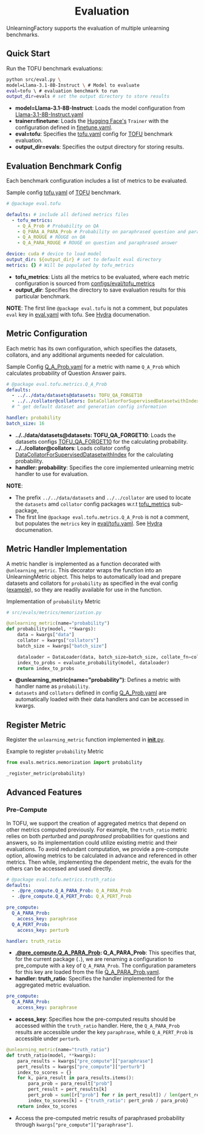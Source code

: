 <div align="center">    
 
# Evaluation

</div>

UnlearningFactory supports the evaluation of multiple unlearning benchmarks.



## Quick Start
Run the TOFU benchmark evaluations:
```bash
python src/eval.py \
model=Llama-3.1-8B-Instruct \ # Model to evaluate
eval=tofu \ # evaluation benchmark to run
output_dir=evals # set the output directory to store results
```

- **model=Llama-3.1-8B-Instruct**: Loads the model configuration from [Llama-3.1-8B-Instruct.yaml](../configs/model/Llama-3.1-8B-Instruct.yaml)
- **trainer=finetune**: Loads the [Hugging Face's](https://github.com/huggingface/transformers/blob/v4.45.1/src/transformers/trainer.py) `Trainer` with the configuration defined in [finetune.yaml](../configs/trainer/finetune.yaml).
- **eval=tofu**: Specifies the [tofu.yaml](../configs/eval/tofu.yaml) config for [TOFU](https://arxiv.org/abs/2401.06121) benchmark evaluation.
- **output_dir=evals**: Specifies the output directory for storing results.


## Evaluation Benchmark Config

Each benchmark configuration includes a list of metrics to be evaluated.

Sample config [tofu.yaml](../configs/eval/tofu.yaml) of [TOFU](https://arxiv.org/abs/2401.06121) benchmark.
```yaml
# @package eval.tofu

defaults: # include all defined metrics files
  - tofu_metrics: 
    - Q_A_Prob # Probability on QA
    - Q_PARA_A_PARA_Prob # Probability on paraphrased question and paraphrased anser
    - Q_A_ROUGE # ROUGE on QA
    - Q_A_PARA_ROUGE # ROUGE on question and paraphrased answer

device: cuda # device to load model
output_dir: ${output_dir} # set to default eval directory
metrics: {} # Will be populated by tofu_metrics
```

- **tofu_metrics**: Lists all the metrics to be evaluated, where each metric configuration is sourced from [configs/eval/tofu_metrics](../configs/eval/tofu_metrics/)
- **output_dir**: Specifies the directory to save evaluation results for this particular benchmark.

__NOTE__: The first line `@package eval.tofu` is not a comment, but populates `eval` key in [eval.yaml](../configs/eval.yaml) with tofu. See [Hydra](https://hydra.cc/docs/upgrades/0.11_to_1.0/adding_a_package_directive/) documenation.


## Metric Configuration


Each metric has its own configuration, which specifies the datasets, collators, and any additional arguments needed for calculation.

Sample Config [Q_A_Prob.yaml](../configs/eval/tofu_metrics/Q_A_Prob.yaml) for a metric with name `Q_A_Prob` which calculates probability of Question Answer pairs.
```yaml
# @package eval.tofu.metrics.Q_A_Prob
defaults:
  - ../../data/datasets@datasets: TOFU_QA_FORGET10
  - ../../collator@collators: DataCollatorForSupervisedDatasetwithIndex
  # ^ get default dataset and generation config information

handler: probability
batch_size: 16
```

- **../../data/datasets@datasets: TOFU_QA_FORGET10**: Loads the datasets configs [TOFU_QA_FORGET10](../configs/data/datasets/TOFU_QA_FORGET10.yaml) for the calculating probability. 
- **../../collator@collators**: Loads collator config [DataCollatorForSupervisedDatasetwithIndex](../configs/collator/DataCollatorForSupervisedDatasetwithIndex.yaml) for the calculating probability.
- **handler: probability**: Specifies the core implemented unlearning metric handler to use for evaluation.


__NOTE__: 
- The prefix `../../data/datasets` and `../../collator` are used to locate the `datasets` amd `collator` config packages w.r.t [tofu_metrics](../configs/eval/tofu_metrics/) sub-package,
- The first line `@package eval.tofu.metrics.Q_A_Prob` is not a comment, but populates the `metrics` key in [eval/tofu.yaml](../configs/eval/tofu.yaml). See [Hydra](https://hydra.cc/docs/upgrades/0.11_to_1.0/adding_a_package_directive/) documenation.

## Metric Handler Implementation




A metric handler is implemented as a function decorated with `@unlearning_metric`. This decorator wraps the function into an UnlearningMetric object. This helps to automatically load and prepare datasets and collators for `probability` as specified in the eval config ([example](../configs/eval/tofu_metrics/Q_A_Prob.yaml)), so they are readily available for use in the function.

Implementation of `probability` Metric

```python
# src/evals/metrics/memorization.py

@unlearning_metric(name="probability")
def probability(model, **kwargs):
    data = kwargs["data"]
    collator = kwargs["collators"]
    batch_size = kwargs["batch_size"]

    dataloader = DataLoader(data, batch_size=batch_size, collate_fn=collator)
    index_to_probs = evaluate_probability(model, dataloader)
    return index_to_probs
```

- **@unlearning_metric(name="probability")**: Defines a metric with handler name as `probability`.
- `datasets` and `collators` defined in config [Q_A_Prob.yaml](../configs/eval/tofu_metrics/Q_A_Prob.yaml) are automatically loaded with their data handlers and can be accessed in kwargs.


## Register Metric

Register the `unlearning_metric` function implemented in [__init__.py](../src/evals/metrics/__init__.py).

Example to register  `probability` Metric

```python
from evals.metrics.memorization import probability

_register_metric(probability)
```

## Advanced Features

### Pre-Compute

In TOFU, we support the creation of aggregated metrics that depend on other metrics computed previously. For example, the `truth_ratio` metric relies on both *perturbed* and *paraphrased* probabilities for questions and answers, so its implementation could utilize existing metric and their evaluations. To avoid redundant computation, we provide a pre-compute option, allowing metrics to be calculated in advance and referenced in other metrics. Then while, implementing the dependent metric, the evals for the others can be accessed and used directly.

```yaml
# @package eval.tofu.metrics.truth_ratio
defaults:
  - .@pre_compute.Q_A_PARA_Prob: Q_A_PARA_Prob
  - .@pre_compute.Q_A_PERT_Prob: Q_A_PERT_Prob

pre_compute:
  Q_A_PARA_Prob:
    access_key: paraphrase
  Q_A_PERT_Prob:
    access_key: perturb

handler: truth_ratio
```
- **.@pre_compute.Q_A_PARA_Prob: Q_A_PARA_Prob**: This specifies that, for the current package (`.`), we are renaming a configuration to pre_compute with a key of `Q_A_PARA_Prob`. The configuration parameters for this key are loaded from the file [Q_A_PARA_Prob.yaml](../configs/eval/tofu_metrics/Q_A_PARA_Prob.yaml).
- **handler: truth_ratio**: Specifies the handler implemented for the aggregated metric evaluation.
  
```yaml
pre_compute:
  Q_A_PARA_Prob:
    access_key: paraphrase
```
- **access_key**: Specifies how the pre-computed results should be accessed within the `truth_ratio` handler. Here, the `Q_A_PARA_Prob` results are accessible under the key `paraphrase`, while `Q_A_PERT_Prob` is accessible under `perturb`.

```python
@unlearning_metric(name="truth_ratio")
def truth_ratio(model, **kwargs):
    para_results = kwargs["pre_compute"]["paraphrase"]
    pert_results = kwargs["pre_compute"]["perturb"]
    index_to_scores = {}
    for k, para_result in para_results.items():
        para_prob = para_result["prob"]
        pert_result = pert_results[k]
        pert_prob = sum([r["prob"] for r in pert_result]) / len(pert_result)
        index_to_scores[k] = {"truth_ratio": pert_prob / para_prob}
    return index_to_scores
```
- Access the pre-computed metric results of paraphrased probability through `kwargs["pre_compute"]["paraphrase"]`.
